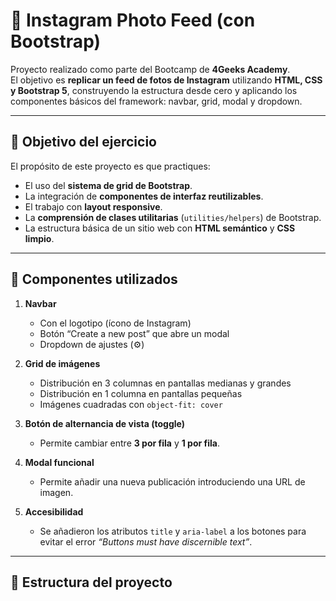 # 🌆 Instagram Photo Feed (con Bootstrap)

Proyecto realizado como parte del Bootcamp de **4Geeks Academy**.  
El objetivo es **replicar un feed de fotos de Instagram** utilizando **HTML, CSS y Bootstrap 5**, construyendo la estructura desde cero y aplicando los componentes básicos del framework: navbar, grid, modal y dropdown.

---

## 🧠 Objetivo del ejercicio

El propósito de este proyecto es que practiques:

- El uso del **sistema de grid de Bootstrap**.
- La integración de **componentes de interfaz reutilizables**.
- El trabajo con **layout responsive**.
- La **comprensión de clases utilitarias** (`utilities/helpers`) de Bootstrap.
- La estructura básica de un sitio web con **HTML semántico** y **CSS limpio**.

---

## 🧩 Componentes utilizados

1. **Navbar**  
   - Con el logotipo (ícono de Instagram)  
   - Botón “Create a new post” que abre un modal  
   - Dropdown de ajustes (⚙️)

2. **Grid de imágenes**  
   - Distribución en 3 columnas en pantallas medianas y grandes  
   - Distribución en 1 columna en pantallas pequeñas  
   - Imágenes cuadradas con `object-fit: cover`

3. **Botón de alternancia de vista (toggle)**  
   - Permite cambiar entre **3 por fila** y **1 por fila**.

4. **Modal funcional**  
   - Permite añadir una nueva publicación introduciendo una URL de imagen.

5. **Accesibilidad**  
   - Se añadieron los atributos `title` y `aria-label` a los botones para evitar el error *“Buttons must have discernible text”*.

---

## 📂 Estructura del proyecto

